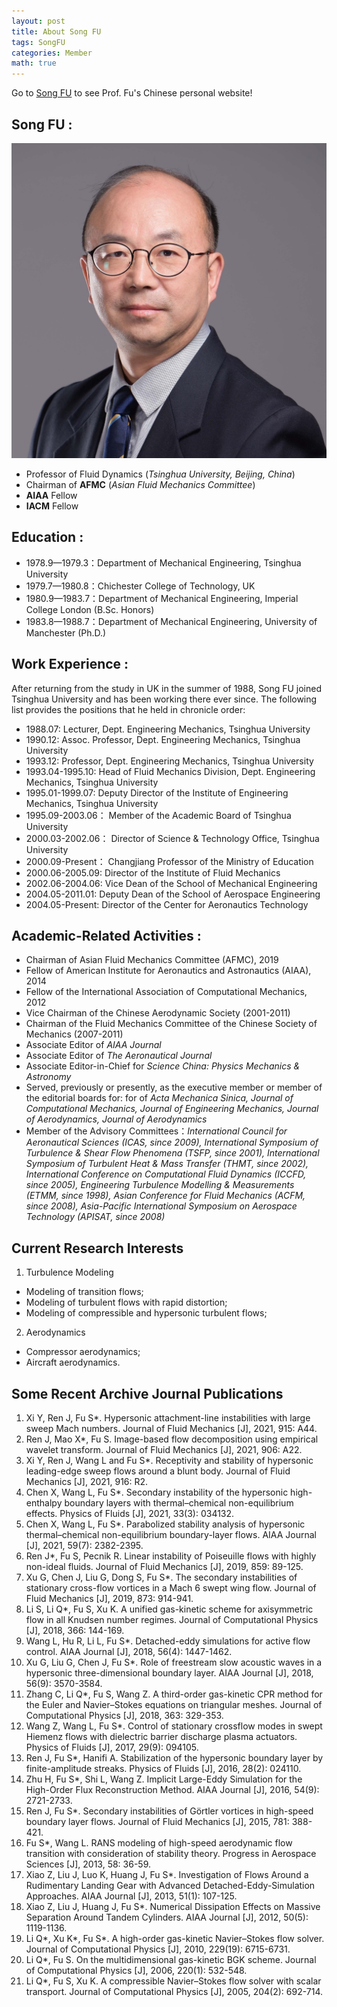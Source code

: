 ```yaml
---
layout: post
title: About Song FU
tags: SongFU
categories: Member
math: true
---
```



Go to [Song FU](https://www.hy.tsinghua.edu.cn/info/1154/1947.htm) to see Prof. Fu's Chinese personal website!


## Song FU : 

![Song FU](pics/FUSONG.jpg)

- Professor of Fluid Dynamics (*Tsinghua University, Beijing, China*)
- Chairman of **AFMC** (*Asian Fluid Mechanics Committee*)
- **AIAA** Fellow
- **IACM** Fellow

## Education :

- 1978.9—1979.3：Department of Mechanical Engineering, Tsinghua University
- 1979.7—1980.8：Chichester College of Technology, UK
- 1980.9—1983.7：Department of Mechanical Engineering, Imperial College London (B.Sc. Honors)
- 1983.8—1988.7：Department of Mechanical Engineering, University of Manchester (Ph.D.)

## Work Experience :

After returning from the study in UK in the summer of 1988, Song FU joined Tsinghua University and has been working there ever since. The following list provides the positions that he held in chronicle order:

- 1988.07:	   Lecturer, Dept. Engineering Mechanics, Tsinghua University
- 1990.12:	   Assoc. Professor, Dept. Engineering Mechanics, Tsinghua University
- 1993.12:	   Professor, Dept. Engineering Mechanics, Tsinghua University
- 1993.04-1995.10: Head of Fluid Mechanics Division, Dept. Engineering Mechanics, Tsinghua University
- 1995.01-1999.07: Deputy Director of the Institute of Engineering Mechanics, Tsinghua University
- 1995.09-2003.06：	Member of the Academic Board of Tsinghua University
- 2000.03-2002.06：	Director of Science & Technology Office, Tsinghua University
- 2000.09-Present：	Changjiang Professor of the Ministry of Education
- 2000.06-2005.09:	Director of the Institute of Fluid Mechanics
- 2002.06-2004.06:	Vice Dean of the School of Mechanical Engineering
- 2004.05-2011.01:	Deputy Dean of the School of Aerospace Engineering
- 2004.05-Present:		Director of the Center for Aeronautics Technology

## Academic-Related Activities :

- Chairman of Asian Fluid Mechanics Committee (AFMC), 2019
- Fellow of American Institute for Aeronautics and Astronautics (AIAA), 2014
- Fellow of the International Association of Computational Mechanics, 2012
- Vice Chairman of the Chinese Aerodynamic Society (2001-2011)
- Chairman of the Fluid Mechanics Committee of the Chinese Society of Mechanics (2007-2011)
- Associate Editor of *AIAA Journal*
- Associate Editor of *The Aeronautical Journal*
- Associate Editor-in-Chief for *Science China: Physics Mechanics & Astronomy*
- Served, previously or presently, as the executive member or member of the editorial boards for: for of *Acta Mechanica Sinica, Journal of Computational Mechanics, Journal of Engineering Mechanics, Journal of Aerodynamics, Journal of Aerodynamics*
- Member of the Advisory Committees：*International Council for Aeronautical Sciences (ICAS, since 2009), International Symposium of Turbulence & Shear Flow Phenomena (TSFP, since 2001), International Symposium of Turbulent Heat & Mass Transfer (THMT, since 2002), International Conference on Computational Fluid Dynamics (ICCFD, since 2005), Engineering Turbulence Modelling & Measurements (ETMM, since 1998), Asian Conference for Fluid Mechanics (ACFM, since 2008), Asia-Pacific International Symposium on Aerospace Technology (APISAT, since 2008)*

## Current Research Interests
1. Turbulence Modeling
- Modeling of transition flows;
- Modeling of turbulent flows with rapid distortion;
- Modeling of compressible and hypersonic turbulent flows;
2. Aerodynamics
- Compressor aerodynamics;
- Aircraft aerodynamics.

## Some Recent Archive Journal Publications

1.	Xi Y, Ren J, Fu S*. Hypersonic attachment-line instabilities with large sweep Mach numbers. Journal of Fluid Mechanics [J], 2021, 915: A44.
2.	Ren J, Mao X*, Fu S. Image-based flow decomposition using empirical wavelet transform. Journal of Fluid Mechanics [J], 2021, 906: A22.
3.	Xi Y, Ren J, Wang L and Fu S*. Receptivity and stability of hypersonic leading-edge sweep flows around a blunt body. Journal of Fluid Mechanics [J], 2021, 916: R2.
4.	Chen X, Wang L, Fu S*. Secondary instability of the hypersonic high-enthalpy boundary layers with thermal–chemical non-equilibrium effects. Physics of Fluids [J], 2021, 33(3): 034132.
5.	Chen X, Wang L, Fu S*. Parabolized stability analysis of hypersonic thermal–chemical non-equilibrium boundary-layer flows. AIAA Journal [J], 2021, 59(7): 2382-2395.
6.	Ren J*, Fu S, Pecnik R. Linear instability of Poiseuille flows with highly non-ideal fluids. Journal of Fluid Mechanics [J], 2019, 859: 89-125.
7.	Xu G, Chen J, Liu G, Dong S, Fu S*. The secondary instabilities of stationary cross-flow vortices in a Mach 6 swept wing flow. Journal of Fluid Mechanics [J], 2019, 873: 914-941.
8.	Li S, Li Q*, Fu S, Xu K. A unified gas-kinetic scheme for axisymmetric flow in all Knudsen number regimes. Journal of Computational Physics [J], 2018, 366: 144-169.
9.	Wang L, Hu R, Li L, Fu S*. Detached-eddy simulations for active flow control. AIAA Journal [J], 2018, 56(4): 1447-1462.
10.	Xu G, Liu G, Chen J, Fu S*. Role of freestream slow acoustic waves in a hypersonic three-dimensional boundary layer. AIAA Journal [J], 2018, 56(9): 3570-3584.
11.	Zhang C, Li Q*, Fu S, Wang Z. A third-order gas-kinetic CPR method for the Euler and Navier–Stokes equations on triangular meshes. Journal of Computational Physics [J], 2018, 363: 329-353.
12.	Wang Z, Wang L, Fu S*. Control of stationary crossflow modes in swept Hiemenz flows with dielectric barrier discharge plasma actuators. Physics of Fluids [J], 2017, 29(9): 094105.
13.	Ren J, Fu S*, Hanifi A. Stabilization of the hypersonic boundary layer by finite-amplitude streaks. Physics of Fluids [J], 2016, 28(2): 024110.
14.	Zhu H, Fu S*, Shi L, Wang Z. Implicit Large-Eddy Simulation for the High-Order Flux Reconstruction Method. AIAA Journal [J], 2016, 54(9): 2721-2733.
15.	Ren J, Fu S*. Secondary instabilities of Görtler vortices in high-speed boundary layer flows. Journal of Fluid Mechanics [J], 2015, 781: 388-421.
16.	Fu S*, Wang L. RANS modeling of high-speed aerodynamic flow transition with consideration of stability theory. Progress in Aerospace Sciences [J], 2013, 58: 36-59.
17.	Xiao Z, Liu J, Luo K, Huang J, Fu S*. Investigation of Flows Around a Rudimentary Landing Gear with Advanced Detached-Eddy-Simulation Approaches. AIAA Journal [J], 2013, 51(1): 107-125.
18.	Xiao Z, Liu J, Huang J, Fu S*. Numerical Dissipation Effects on Massive Separation Around Tandem Cylinders. AIAA Journal [J], 2012, 50(5): 1119-1136.
19.	Li Q*, Xu K*, Fu S*. A high-order gas-kinetic Navier–Stokes flow solver. Journal of Computational Physics [J], 2010, 229(19): 6715-6731.
20.	Li Q*, Fu S. On the multidimensional gas-kinetic BGK scheme. Journal of Computational Physics [J], 2006, 220(1): 532-548.
21.	Li Q*, Fu S, Xu K. A compressible Navier–Stokes flow solver with scalar transport. Journal of Computational Physics [J], 2005, 204(2): 692-714.
